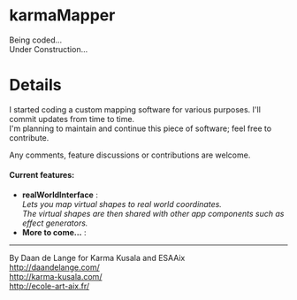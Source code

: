 # karmaMapper

Being coded...  
Under Construction...

# Details
I started coding a custom mapping software for various purposes. I'll commit updates from time to time.  
I'm planning to maintain and continue this piece of software; feel free to contribute.  

Any comments, feature discussions or contributions are welcome.  

#### Current features:  
- __realWorldInterface__ :  
_Lets you map virtual shapes to real world coordinates._  
_The virtual shapes are then shared with other app components such as effect generators._  
- __More to come...__ :  

- - - -

By Daan de Lange for Karma Kusala and ESAAix  
http://daandelange.com/  
http://karma-kusala.com/  
http://ecole-art-aix.fr/